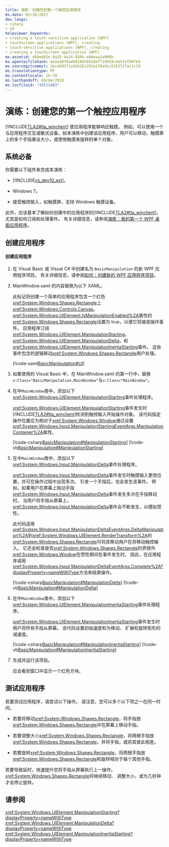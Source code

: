 ```yaml
---
title: 演练：创建您的第一个触控应用程序
ms.date: 03/30/2017
dev_langs:
- csharp
- vb
helpviewer_keywords:
- creating a touch-sensitive application [WPF]
- touchscreen applications [WPF], creating
- touch-sensitive applications [WPF], creating
- creating a touchscreen application [WPF]
ms.assetid: d69e602e-9a25-4e24-950b-e89eaa2a906b
ms.openlocfilehash: ee2eddf0ad0818658920aff19919c4b5fef807b9
ms.sourcegitcommit: 2eceb05f1a5bb261291a1f6a91c5153727ac1c19
ms.translationtype: MT
ms.contentlocale: zh-CN
ms.lasthandoff: 09/04/2018
ms.locfileid: "43511403"
---
```

# <a name="walkthrough-creating-your-first-touch-application"></a>演练：创建您的第一个触控应用程序
[!INCLUDE[TLA2#tla_winclient](../../../../includes/tla2sharptla-winclient-md.md)] 使应用程序能够响应触摸。 例如，可以使用一个与应用程序交互或敏式设备，如本演练中创建该应用程序，用户可以移动，触摸屏上的多个手指重设大小，或使用触摸来旋转的单个对象。  
  
## <a name="prerequisites"></a>系统必备  
 你需要以下组件来完成本演练：  
  
-   [!INCLUDE[vs_dev10_ext](../../../../includes/vs-dev10-ext-md.md)]。  
  
-   Windows 7。  
  
-   接受触控输入，如触摸屏，支持 Windows 触摸设备。  
  
 此外，应该基本了解如何创建中的应用程序的[!INCLUDE[TLA2#tla_winclient](../../../../includes/tla2sharptla-winclient-md.md)]，尤其是如何订阅和处理事件。 有关详细信息，请参阅[演练：我的第一个 WPF 桌面应用程序](../../../../docs/framework/wpf/getting-started/walkthrough-my-first-wpf-desktop-application.md)。  
  
## <a name="creating-the-application"></a>创建应用程序  
  
#### <a name="to-create-the-application"></a>创建应用程序  
  
1.  在 Visual Basic 或 Visual C# 中创建名为 `BasicManipulation` 的新 WPF 应用程序项目。 有关详细信息，请参阅[如何：创建新的 WPF 应用程序项目](https://msdn.microsoft.com/library/1f6aea7a-33e1-4d3f-8555-1daa42e95d82)。  
  
2.  MainWindow.xaml 的内容替换为以下 XAML。  
  
     此标记将创建一个简单的应用程序包含一个红色<xref:System.Windows.Shapes.Rectangle>上<xref:System.Windows.Controls.Canvas>。 <xref:System.Windows.UIElement.IsManipulationEnabled%2A>属性的<xref:System.Windows.Shapes.Rectangle>设置为 true，以便它将接收操作事件。 应用程序订阅<xref:System.Windows.UIElement.ManipulationStarting>， <xref:System.Windows.UIElement.ManipulationDelta>，和<xref:System.Windows.UIElement.ManipulationInertiaStarting>事件。 这些事件包含的逻辑移动<xref:System.Windows.Shapes.Rectangle>用户处理。  
  
     [!code-xaml[BasicManipulation#UI](../../../../samples/snippets/csharp/VS_Snippets_Wpf/basicmanipulation/csharp/mainwindow.xaml#ui)]  
  
3.  如果使用的 Visual Basic 中，在 MainWindow.xaml 的第一行中，替换`x:Class="BasicManipulation.MainWindow"`与`x:Class="MainWindow"`。  
  
4.  在中`MainWindow`类中，添加以下<xref:System.Windows.UIElement.ManipulationStarting>事件处理程序。  
  
     <xref:System.Windows.UIElement.ManipulationStarting>事件发生时[!INCLUDE[TLA2#tla_winclient](../../../../includes/tla2sharptla-winclient-md.md)]检测到触控输入开始操作对象。 该代码指定操作位置应为相对于<xref:System.Windows.Window>通过设置<xref:System.Windows.Input.ManipulationStartingEventArgs.ManipulationContainer%2A>属性。  
  
     [!code-csharp[BasicManipulation#ManipulationStarting](../../../../samples/snippets/csharp/VS_Snippets_Wpf/basicmanipulation/csharp/mainwindow.xaml.cs#manipulationstarting)]
     [!code-vb[BasicManipulation#ManipulationStarting](../../../../samples/snippets/visualbasic/VS_Snippets_Wpf/basicmanipulation/visualbasic/mainwindow.xaml.vb#manipulationstarting)]  
  
5.  在中`MainWindow`类中，添加以下<xref:System.Windows.Input.ManipulationDelta>事件处理程序。  
  
     <xref:System.Windows.Input.ManipulationDelta>事件发生时触摸输入更改位置，并可在操作过程中出现多次。 引发一个手指后，也会发生该事件。 例如，如果用户在屏幕上拖动手指<xref:System.Windows.Input.ManipulationDelta>事件发生多次在手指移动时。 当用户将手指从屏幕上，<xref:System.Windows.Input.ManipulationDelta>事件会不断发生，以模拟惯性。  
  
     此代码适用<xref:System.Windows.Input.ManipulationDeltaEventArgs.DeltaManipulation%2A>到<xref:System.Windows.UIElement.RenderTransform%2A>的<xref:System.Windows.Shapes.Rectangle>可将其移动用户在将移动触控输入。 它还会检查是否<xref:System.Windows.Shapes.Rectangle>的界限外<xref:System.Windows.Window>在惯性期间在事件发生时。 因此，在应用程序调用<xref:System.Windows.Input.ManipulationDeltaEventArgs.Complete%2A?displayProperty=nameWithType>方法来结束操作。  
  
     [!code-csharp[BasicManipulation#ManipulationDelta](../../../../samples/snippets/csharp/VS_Snippets_Wpf/basicmanipulation/csharp/mainwindow.xaml.cs#manipulationdelta)]
     [!code-vb[BasicManipulation#ManipulationDelta](../../../../samples/snippets/visualbasic/VS_Snippets_Wpf/basicmanipulation/visualbasic/mainwindow.xaml.vb#manipulationdelta)]  
  
6.  在中`MainWindow`类中，添加以下<xref:System.Windows.UIElement.ManipulationInertiaStarting>事件处理程序。  
  
     <xref:System.Windows.UIElement.ManipulationInertiaStarting>事件发生时用户将所有手指从屏幕。 该代码设置初始速度和为移动、 扩展和旋转矩形的减速度。  
  
     [!code-csharp[BasicManipulation#ManipulationInertiaStarting](../../../../samples/snippets/csharp/VS_Snippets_Wpf/basicmanipulation/csharp/mainwindow.xaml.cs#manipulationinertiastarting)]
     [!code-vb[BasicManipulation#ManipulationInertiaStarting](../../../../samples/snippets/visualbasic/VS_Snippets_Wpf/basicmanipulation/visualbasic/mainwindow.xaml.vb#manipulationinertiastarting)]  
  
7.  生成并运行该项目。  
  
     应会看到窗口中显示一个红色方块。  
  
## <a name="testing-the-application"></a>测试应用程序  
 若要测试应用程序，请尝试以下操作。 请注意，您可以多个以下项之一在同一时间。  
  
-   若要将移动<xref:System.Windows.Shapes.Rectangle>，将手指放<xref:System.Windows.Shapes.Rectangle>并在屏幕上移动手指。  
  
-   若要调整大小<xref:System.Windows.Shapes.Rectangle>，将两根手指放<xref:System.Windows.Shapes.Rectangle>，并将手指，或将其彼此相差。  
  
-   若要旋转<xref:System.Windows.Shapes.Rectangle>，将两根手指放<xref:System.Windows.Shapes.Rectangle>和旋转相对于每个其他手指。  
  
 若要导致延时，快速提升您将手指从屏幕执行上一操作。 <xref:System.Windows.Shapes.Rectangle>将继续移动、 调整大小，或为几秒钟才会停止旋转。  
  
## <a name="see-also"></a>请参阅  
 <xref:System.Windows.UIElement.ManipulationStarting?displayProperty=nameWithType>  
 <xref:System.Windows.UIElement.ManipulationDelta?displayProperty=nameWithType>  
 <xref:System.Windows.UIElement.ManipulationInertiaStarting?displayProperty=nameWithType>
